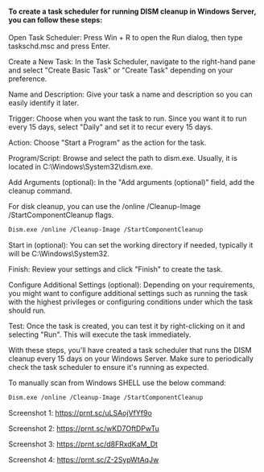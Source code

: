 #### To create a task scheduler for running DISM cleanup in Windows Server, you can follow these steps:

Open Task Scheduler: Press Win + R to open the Run dialog, then type taskschd.msc and press Enter.

Create a New Task: In the Task Scheduler, navigate to the right-hand pane and select "Create Basic Task" or "Create Task" depending on your preference.

Name and Description: Give your task a name and description so you can easily identify it later.

Trigger: Choose when you want the task to run. Since you want it to run every 15 days, select "Daily" and set it to recur every 15 days.

Action: Choose "Start a Program" as the action for the task.

Program/Script: Browse and select the path to dism.exe. Usually, it is located in C:\Windows\System32\dism.exe.

Add Arguments (optional): In the "Add arguments (optional)" field, add the cleanup command. 

For disk cleanup, you can use the /online /Cleanup-Image /StartComponentCleanup flags.

```sh
Dism.exe /online /Cleanup-Image /StartComponentCleanup
```

Start in (optional): You can set the working directory if needed, typically it will be C:\Windows\System32\.

Finish: Review your settings and click "Finish" to create the task.

Configure Additional Settings (optional): Depending on your requirements, you might want to configure additional settings such as running the task with the highest privileges or configuring conditions under which the task should run.

Test: Once the task is created, you can test it by right-clicking on it and selecting "Run". This will execute the task immediately.

With these steps, you'll have created a task scheduler that runs the DISM cleanup every 15 days on your Windows Server. Make sure to periodically check the task scheduler to ensure it's running as expected.


To manually scan from Windows SHELL use the below command:
```sh
Dism.exe /online /Cleanup-Image /StartComponentCleanup
```

Screenshot 1: https://prnt.sc/uLSAojVfYf9o

Screenshot 2: https://prnt.sc/wKD7OftDPwTu

Screenshot 3: https://prnt.sc/d8FRxdKaM_Dt

Screenshot 4: https://prnt.sc/Z-2SypWtAqJw
